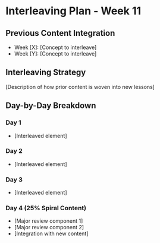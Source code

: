 # Interleaving Plan - Week 11

## Previous Content Integration
- Week [X]: [Concept to interleave]
- Week [Y]: [Concept to interleave]

## Interleaving Strategy
[Description of how prior content is woven into new lessons]

## Day-by-Day Breakdown
### Day 1
- [Interleaved element]

### Day 2
- [Interleaved element]

### Day 3
- [Interleaved element]

### Day 4 (25% Spiral Content)
- [Major review component 1]
- [Major review component 2]
- [Integration with new content]
